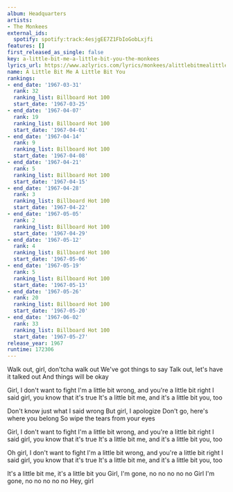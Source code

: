 ```yaml
---
album: Headquarters
artists:
- The Monkees
external_ids:
  spotify: spotify:track:4esjgEE7Z1FbIoGobLxjfi
features: []
first_released_as_single: false
key: a-little-bit-me-a-little-bit-you-the-monkees
lyrics_url: https://www.azlyrics.com/lyrics/monkees/alittlebitmealittlebityou.html
name: A Little Bit Me A Little Bit You
rankings:
- end_date: '1967-03-31'
  rank: 32
  ranking_list: Billboard Hot 100
  start_date: '1967-03-25'
- end_date: '1967-04-07'
  rank: 19
  ranking_list: Billboard Hot 100
  start_date: '1967-04-01'
- end_date: '1967-04-14'
  rank: 9
  ranking_list: Billboard Hot 100
  start_date: '1967-04-08'
- end_date: '1967-04-21'
  rank: 5
  ranking_list: Billboard Hot 100
  start_date: '1967-04-15'
- end_date: '1967-04-28'
  rank: 3
  ranking_list: Billboard Hot 100
  start_date: '1967-04-22'
- end_date: '1967-05-05'
  rank: 2
  ranking_list: Billboard Hot 100
  start_date: '1967-04-29'
- end_date: '1967-05-12'
  rank: 4
  ranking_list: Billboard Hot 100
  start_date: '1967-05-06'
- end_date: '1967-05-19'
  rank: 5
  ranking_list: Billboard Hot 100
  start_date: '1967-05-13'
- end_date: '1967-05-26'
  rank: 20
  ranking_list: Billboard Hot 100
  start_date: '1967-05-20'
- end_date: '1967-06-02'
  rank: 33
  ranking_list: Billboard Hot 100
  start_date: '1967-05-27'
release_year: 1967
runtime: 172306
---
```

Walk out, girl, don'tcha walk out
We've got things to say
Talk out, let's have it talked out
And things will be okay

Girl, I don't want to fight
I'm a little bit wrong, and you're a little bit right
I said girl, you know that it's true
It's a little bit me, and it's a little bit you, too

Don't know just what I said wrong
But girl, I apologize
Don't go, here's where you belong
So wipe the tears from your eyes

Girl, I don't want to fight
I'm a little bit wrong, and you're a little bit right
I said girl, you know that it's true
It's a little bit me, and it's a little bit you, too

Oh girl, I don't want to fight
I'm a little bit wrong, and you're a little bit right
I said girl, you know that it's true
It's a little bit me, and it's a little bit you, too

It's a little bit me, it's a little bit you
Girl, I'm gone, no no no no no
Girl I'm gone, no no no no no
Hey, girl
